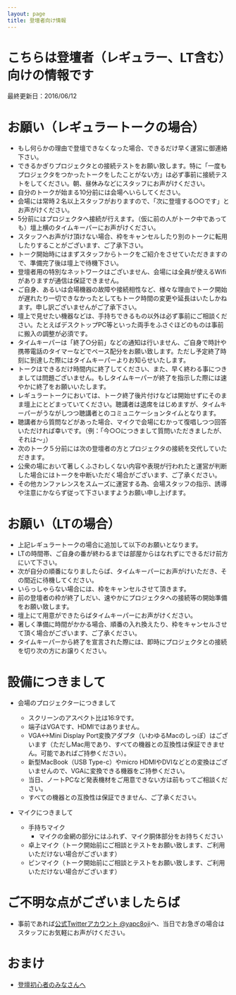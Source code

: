```yaml
---
layout: page
title: 登壇者向け情報
---
```


# こちらは登壇者（レギュラー、LT含む）向けの情報です

最終更新日：2016/06/12

# お願い（レギュラートークの場合）

- もし何らかの理由で登壇できなくなった場合、できるだけ早く運営に御連絡下さい。
- できるかぎりプロジェクタとの接続テストをお願い致します。特に「一度もプロジェクタをつかったトークをしたことがない方」は必ず事前に接続テストをしてください。朝、昼休みなどにスタッフにお声がけください。
- 自分のトークが始まる10分前には会場へいらしてください。
- 会場には常時２名以上スタッフがおりますので、「次に登壇する○○です」とお声がけください。
- 5分前にはプロジェクタへ接続が行えます。（仮に前の人がトーク中であっても）壇上横のタイムキーパーにお声がけください。
- スタッフへお声がけ頂けない場合、枠をキャンセルしたり別のトークに転用したりすることがございます、ご了承下さい。
- トーク開始時にはまずスタッフからトークをご紹介をさせていただきますので、準備完了後は壇上で待機下さい。
- 登壇者用の特別なネットワークはございません、会場には全員が使えるWifiがありますが通信は保証できません。
- ご自身、あるいは会場機器の故障や接続相性など、様々な理由でトーク開始が遅れたり一切できなかったとしてもトーク時間の変更や延長はいたしかねます。申し訳ございませんがご了承下さい。
- 壇上で見せたい機器などは、手持ちできるもの以外は必ず事前にご相談ください。たとえばデスクトップPC等といった両手をふさぐほどのものは事前に搬入の調整が必須です。
- タイムキーパーは「終了○分前」などの通知は行いません、ご自身で時計や携帯電話のタイマーなどでペース配分をお願い致します。ただし予定終了時刻に到達した際にはタイムキーパーよりお知らせいたします。
- トークはできるだけ時間内に終了してください、また、早く終わる事につきましては問題ございません。もしタイムキーパーが終了を指示した際には速やかに終了をお願いいたします。
- レギュラートークにおいては、トーク終了後片付けなどは開始せずにそのまま壇上にとどまっていてください。聴講者は退席をはじめますが、タイムキーパーがうながしつつ聴講者とのコミュニケーションタイムとなります。
- 聴講者から質問などがあった場合、マイクで会場にむかって復唱しつつ回答いただければ幸いです。（例：「今○○につきまして質問いただきましたが、それは〜」）
- 次のトーク５分前には次の登壇者の方とプロジェクタの接続を交代していただきます。
- 公衆の場において著しくふさわしくない内容や表現が行われたと運営が判断した場合にはトークを中断いただく場合がございます、ご了承ください。
- その他カンファレンスをスムーズに運営する為、会場スタッフの指示、誘導や注意にかならず従って下さいますようお願い申し上げます。


# お願い（LTの場合）

- 上記レギュラートークの場合に追加して以下のお願いとなります。
- LTの時間帯、ご自身の番が終わるまでは部屋からはなれずにできるだけ前方にいて下さい。
- 次が自分の順番になりましたらば、タイムキーパーにお声がけいただき、その間近に待機してください。
- いらっしゃらない場合には、枠をキャンセルさせて頂きます。
- 前の登壇者の枠が終了しだい、速やかにプロジェクタへの接続等の開始準備をお願い致します。
- 壇上にて用意ができたらばタイムキーパーにお声がけください。
- 著しく準備に時間がかかる場合、順番の入れ換えたり、枠をキャンセルさせて頂く場合がございます、ご了承ください。
- タイムキーパーから終了を宣言された際には、即時にプロジェクタとの接続を切り次の方にお譲りください。


# 設備につきまして

- 会場のプロジェクターにつきまして
    - スクリーンのアスペクト比は16:9です。
    - 端子はVGAです、HDMIではありません。
    - VGA<->Mini Display Port変換アダプタ（いわゆるMacのしっぽ）はございます（ただしMac用であり、すべての機器との互換性は保証できません。可能であればご持参ください）。
    - 新型MacBook（USB Type-c）やmicro HDMIやDVIなどとの変換はございませんので、VGAに変換できる機器をご持参ください。
    - 当日、ノートPCなど発表機材をご用意できない方は前もってご相談ください。
    - すべての機器との互換性は保証できません、ご了承ください。

- マイクにつきまして
    - 手持ちマイク
        - マイクの金網の部分にはふれず、マイク胴体部分をお持ちください
    - 卓上マイク（トーク開始前にご相談とテストをお願い致します、ご利用いただけない場合がございます）
    - ピンマイク（トーク開始前にご相談とテストをお願い致します、ご利用いただけない場合がございます）
    

# ご不明な点がございましたらば

- 事前であれば[公式Twitterアカウント @yapc8oji](https://twitter.com/yapcasia8oji)へ、当日でお急ぎの場合はスタッフにお気軽にお声がけください。


# おまけ

- [登壇初心者のみなさんへ](http://yapcasia8oji-2016mid.hachiojipm.org/2016/06/11/for-beginner-talker/)

